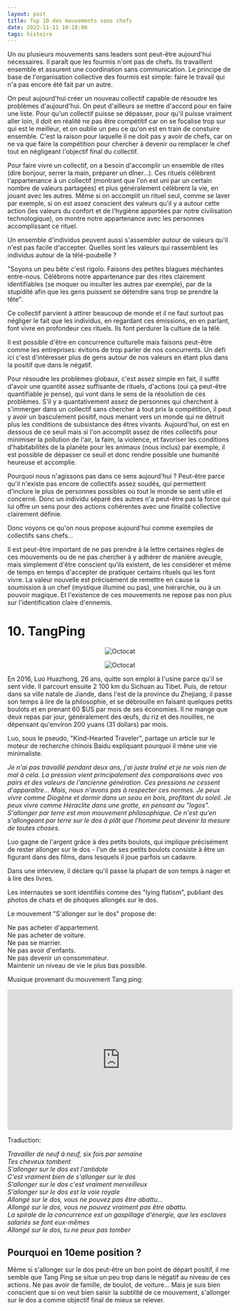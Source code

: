 ```yaml
---
layout: post
title: Top 10 des mouvements sans chefs
date: 2022-11-11 10:18:00
tags: histoire
---
```


Un ou plusieurs mouvements sans leaders sont peut-être aujourd'hui nécessaires. Il paraît que les fourmis n'ont pas de chefs. Ils travaillent ensemble et assurent une coordination sans communication. Le principe de base de l'organisation collective des fourmis est simple: faire le travail qui n'a pas encore été fait par un autre.

On peut aujourd'hui créer un nouveau collectif capable de résoudre les problèmes d'aujourd'hui. On peut d'ailleurs se mettre d'accord pour en faire une liste. Pour qu'un collectif puisse se dépasser, pour qu'il puisse vraiment aller loin, il doit en réalité ne pas être compétitif car on se focalise trop sur qui est le meilleur, et on oublie un peu ce qu'on est en train de constuire ensemble. C'est la raison pour laquelle il ne doit pas y avoir de chefs, car on ne va que faire la compétition pour chercher à devenir ou remplacer le chef tout en négligeant l'objectif final du collectif.

Pour faire vivre un collectif, on a besoin d'accomplir un ensemble de rites (dire bonjour, serrer la main, préparer un dîner...). Ces rituels célèbrent l'appartenance à un collectif (montrant que l'on est uni par un certain nombre de valeurs partagées) et plus généralement célèbrent la vie, en jouant avec les autres. Même si on accomplit un rituel seul, comme se laver par exemple, si on est assez conscient des valeurs qu'il y a autour cette action (les valeurs du confort et de l'hygiène apportées par notre civilisation technologique), on montre notre appartenance avec les personnes accomplissant ce rituel.

Un ensemble d'individus peuvent aussi s'assembler autour de valeurs qu'il n'est pas facile d'accepter. Quelles sont les valeurs qui rassemblent les individus autour de la télé-poubelle ?

"Soyons un peu bête c'est rigolo. Faisons des petites blagues méchantes entre-nous. Célébrons notre appartenance par des rites clairement identifiables (se moquer ou insulter les autres par exemple), par de la stupidité afin que les gens puissent se détendre sans trop se prendre la tête".

Ce collectif parvient à attirer beaucoup de monde et il ne faut surtout pas négliger le fait que les individus, en regardant ces émissions, en en parlant, font vivre en profondeur ces rituels. Ils font perdurer la culture de la télé.

Il est possible d'être en concurrence culturelle mais faisons peut-être comme les entreprises: évitons de trop parler de nos concurrents. Un défi ici c'est d'intéresser plus de gens autour de nos valeurs en étant plus dans la positif que dans le négatif.

Pour résoudre les problèmes globaux, c'est assez simple en fait, il suffit d'avoir une quantité assez suffisante de rituels, d'actions (oui ça peut-être quantifiable je pense), qui vont dans le sens de la résolution de ces problèmes. S'il y a quantativement assez de personnes qui cherchent à s'immerger dans un collectif sans chercher à tout prix la compétition, il peut y avoir un basculement positif, nous menant vers un monde qui ne détruit plus les conditions de subsistance des êtres vivants. Aujourd'hui, on est en dessous de ce seuil mais si l'on accomplit assez de rites collectifs pour minimiser la pollution de l'air, la faim, la violence, et favoriser les conditions d'habitabilités de la planète pour les animaux (nous inclus) par exemple, il est possible de dépasser ce seuil et donc rendre possible une humanité heureuse et accomplie.

Pourquoi nous n'agissons pas dans ce sens aujourd'hui ? Peut-être parce qu'il n'existe pas encore de collectifs assez soudés, qui permettent d'inclure le plus de personnes possibles où tout le monde se sent utile et concerné. Donc un individu séparé des autres n'a peut-être pas la force qui lui offre un sens pour des actions cohérentes avec une finalité collective clairement définie.

Donc voyons ce qu'on nous propose aujourd'hui comme exemples de collectifs sans chefs...

Il est peut-être important de ne pas prendre à la lettre certaines règles de ces mouvements ou de ne pas chercher à y adhérer de manière aveugle, mais simplement d'être conscient qu'ils existent, de les considérer et même de temps en temps d'accepter de pratiquer certains rituels qui les font vivre. La valeur nouvelle est précisément de remettre en cause la soumission à un chef (mystique illuminé ou pas), une hiérarchie, ou à un pouvoir magique. Et l'existence de ces mouvements ne repose pas non plus sur l'identification claire d'ennemis.

# 10. TangPing

<span style="display:block;text-align:center">![Octocat]({{site.baseurl}}/assets/img/lie-flat-blog-1.jpg)</span>

<span style="display:block;text-align:center">![Octocat]({{site.baseurl}}/assets/img/lying-flat.jpg)</span>

En 2016, Luo Huazhong, 26 ans, quitte son emploi à l'usine parce qu'il se sent vide. Il parcourt ensuite 2 100 km du Sichuan au Tibet. Puis, de retour dans sa ville natale de Jiande, dans l'est de la province du Zhejiang, il passe son temps à lire de la philosophie, et se débrouille en faisant quelques petits boulots et en prenant 60 $US par mois de ses économies. Il ne mange que deux repas par jour, généralement des œufs, du riz et des nouilles, ne dépensant qu'environ 200 yuans (31 dollars) par mois.

Luo, sous le pseudo, "Kind-Hearted Traveler", partage un article sur le moteur de recherche chinois Baidu expliquant pourquoi il mène une vie minimaliste.

<em>Je n'ai pas travaillé pendant deux ans, j'ai juste traîné et je ne vois rien de mal à cela. La pression vient principalement des comparaisons avec vos pairs et des valeurs de l'ancienne génération. Ces pressions ne cessent d'apparaître… Mais, nous n'avons pas à respecter ces normes. Je peux vivre comme Diogène et dormir dans un seau en bois, profitant du soleil. Je peux vivre comme Héraclite dans une grotte, en pensant au "logos". S'allonger par terre est mon mouvement philosophique. Ce n'est qu'en s'allongeant par terre sur le dos à plât que l'homme peut devenir la mesure de toutes choses.</em>

Luo gagne de l'argent grâce à des petits boulots, qui implique précisément de rester allonger sur le dos - l'un de ses petits boulots consiste à être un figurant dans des films, dans lesquels il joue parfois un cadavre.

Dans une interview, il déclare qu'il passe la plupart de son temps à nager et à lire des livres.

Les internautes se sont identifiés comme des "lying flatism", publiant des photos de chats et de phoques allongés sur le dos.

Le mouvement "S'allonger sur le dos" propose de:

Ne pas acheter d'appartement.<br />
Ne pas acheter de voiture.<br />
Ne pas se marrier.<br />
Ne pas avoir d'enfants.<br />
Ne pas devenir un consommateur.<br />
Maintenir un niveau de vie le plus bas possible.<br />

Musique provenant du mouvement Tang ping:

<p style="text-align:center"><iframe width="100%" height="315" src="https://www.youtube.com/embed/corZx0a1yRU" frameborder="0" allowfullscreen></iframe></p>

Traduction:

<em>Travailler de neuf à neuf, six fois par semaine</em><br />
<em>Tes cheveux tombent</em><br />
<em>S'allonger sur le dos est l'antidote</em><br />
<em>C'est vraiment bien de s'allonger sur le dos</em><br />
<em>S'allonger sur le dos c'est vraiment merveilleux</em><br />
<em>S'allonger sur le dos est la voie royale</em><br />
<em>Allongé sur le dos, vous ne pouvez pas être abattu…</em><br />
<em>Allongé sur le dos, vous ne pouvez vraiment pas être abattu.</em><br />
<em>La spirale de la concurrence est un gaspillage d'énergie, que les esclaves salariés se font eux-mêmes</em><br />
<em>Allongé sur le dos, tu ne peux pas tomber</em>

## Pourquoi en 10eme position ?

Même si s'allonger sur le dos peut-être un bon point de départ positif, il me semble que Tang Ping se situe un peu trop dans le négatif au niveau de ces actions. Ne pas avoir de famille, de boulot, de voiture... Mais je suis bien conscient que si on veut bien saisir la subtilité de ce mouvement, s'allonger sur le dos a comme objectif final de mieux se relever.
